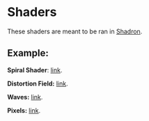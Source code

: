 # Shaders

These shaders are meant to be ran in [Shadron](https://www.arteryengine.com/shadron/).

## Example:

**Spiral Shader**: [link](http://i.imgur.com/hMILNvu.gifv).

**Distortion Field:** [link](https://gfycat.com/UnsungGraveCommabutterfly).

**Waves:** [link](https://gfycat.com/ShadyAgedGonolek).

**Pixels:** [link](https://gfycat.com/IdioticImprobableDarwinsfox).
